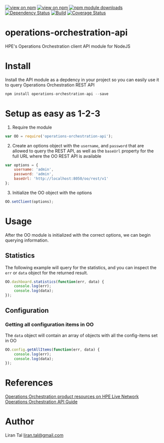 [![view on npm](http://img.shields.io/npm/v/operations-orchestration-api.svg)](https://www.npmjs.org/package/operations-orchestration-api)
[![view on npm](http://img.shields.io/npm/l/operations-orchestration-api.svg)](https://www.npmjs.org/package/operations-orchestration-api)
[![npm module downloads](http://img.shields.io/npm/dt/operations-orchestration-api.svg)](https://www.npmjs.org/package/operations-orchestration-api)
[![Dependency Status](https://david-dm.org/lirantal/operations-orchestration-api.svg)](https://david-dm.org/lirantal/operations-orchestration-api)
[![Build](https://travis-ci.org/lirantal/operations-orchestration-api.svg?branch=master)](https://travis-ci.org/lirantal/operations-orchestration-api)
[![Coverage Status](https://coveralls.io/repos/lirantal/operations-orchestration-api/badge.svg?branch=master&service=github)](https://coveralls.io/github/lirantal/operations-orchestration-api?branch=master)

# operations-orchestration-api
HPE's Operations Orchestration client API module for NodeJS 

# Install
Install the API module as a depdency in your project so you can easily use it to query Operations Orchestration REST API

```javascript
npm install operations-orchestration-api --save
```

# Setup as easy as 1-2-3
1. Require the module

```javascript
var OO = require('operations-orchestration-api');
```

2. Create an options object with the `username`, and `password` that are allowed to query the REST API, as well as the `baseUrl` property for the full URL where the OO REST API is available

```javascript
var options = {
	username: 'admin',
	password: 'admin',
	baseUrl: 'http://localhost:8050/oo/rest/v1'
};
```

3. Initialize the OO object with the options

```javascript
OO.setClient(options);
```

# Usage
After the OO module is initialized with the correct options, we can begin querying information.

## Statistics
The following example will query for the statistics, and you can inspect the `err` or `data` object for the returned result.
```javascript
OO.dashboard.statistics(function(err, data) {
	console.log(err);
	console.log(data);
});
```
## Configuration
### Getting all configuration items in OO
The `data` object will contain an array of objects with all the config-items set in OO

```javascript
OO.config.getAllItems(function(err, data) {
	console.log(err);
	console.log(data);
});
```

# References
[Operations Orchestration product resources on HPE Live Network](https://hpln.hp.com/group/operations-orchestration)
[Operations Orchestration API Guide](https://hpln.hpe.com/node/21991)


# Author
Liran Tal <liran.tal@gmail.com>

